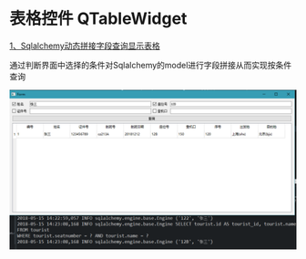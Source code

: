 # 表格控件 QTableWidget

[1、Sqlalchemy动态拼接字段查询显示表格](数据库查询显示表格)

通过判断界面中选择的条件对Sqlalchemy的model进行字段拼接从而实现按条件查询

![截图](数据库查询显示表格/ScreenShot/数据库查询显示表格.png)